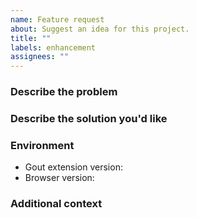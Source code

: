```yaml
---
name: Feature request
about: Suggest an idea for this project.
title: ""
labels: enhancement
assignees: ""
---
```


### Describe the problem

<!-- A clear and concise description of what the problem is. Ex. I'm always
     frustrated when [...] -->

### Describe the solution you'd like

<!-- A clear and concise description of what you want to happen. -->

### Environment

- Gout extension version<!-- e.g. 0.9.8 -->:
- Browser version<!-- e.g. Chrome 117.0.5938.88, Firefox 117.0 -->:

### Additional context

<!-- Add any other context or screenshots about the feature request here. -->
